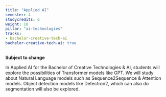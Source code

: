 ```yaml
---
title: "Applied AI"
semester: 4
studycredits: 6
weight: 10
pillar: "ai-technologies"
tracks:
- bachelor-creative-tech-ai
bachelor-creative-tech-ai: true
---
```

**Subject to change**

In Applied AI for the Bachelor of Creative Technologies & AI, students will explore the possibilities of Transformer models like GPT. We will study about Natural Language models such as Sequence2Sequence & Attention models. Object detection models like Detectron2, which can also do segmentation will also be explored.
